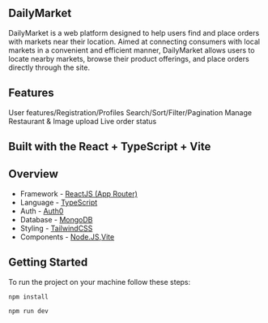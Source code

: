 ## DailyMarket

DailyMarket is a web platform designed to help users find and place orders with markets near their location. Aimed at connecting consumers with local markets in a convenient and efficient manner, DailyMarket allows users to locate nearby markets, browse their product offerings, and place orders directly through the site.

## Features
<div>
      
User features/Registration/Profiles Search/Sort/Filter/Pagination Manage Restaurant & Image upload Live order status

</div>

<h2><strong>Built with the React + TypeScript + Vite</strong></h2>




## Overview

- Framework - [ReactJS (App Router)](https://reactnative.dev/)
- Language - [TypeScript](https://www.typescriptlang.org/)
- Auth - [Auth0](https://auth0.com/)
- Database - [MongoDB ](https://www.mongodb.com/pt-br)
- Styling - [TailwindCSS](https://tailwindcss.com/)
- Components - [Node.JS](https://nodejs.org/pt),[Vite](https://vitejs.dev/)



## Getting Started

To run the project on your machine follow these steps:

    npm install

    npm run dev

</div>

